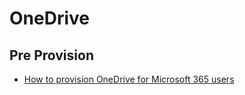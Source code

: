 # OneDrive

## Pre Provision

- [How to provision OneDrive for Microsoft 365 users](https://sharepointstuff.com/2020/10/20/how-to-provision-onedrive-for-microsoft-365-users/)